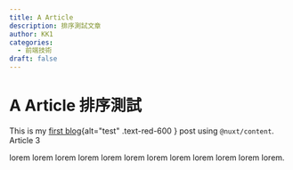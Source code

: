 ```yaml
---
title: A Article
description: 排序測試文章
author: KK1
categories:
  - 前端技術
draft: false
---
```


# A Article 排序測試

This is my [first blog](#link){alt="test" .text-red-600 } post using `@nuxt/content`. Article 3

<!-- more -->
lorem lorem lorem lorem lorem lorem lorem lorem lorem lorem lorem lorem.
